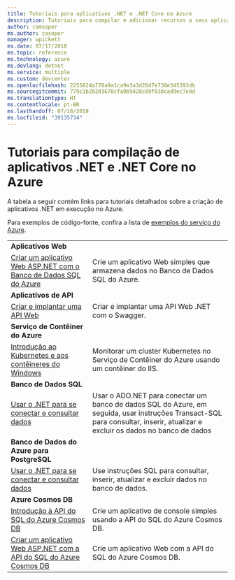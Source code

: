```yaml
---
title: Tutoriais para aplicativos .NET e .NET Core no Azure
description: Tutoriais para compilar e adicionar recursos a seus aplicativos móveis e Web usando os serviços do Azure e .NET, .NET Core, ASP.NET e ASP.NET.
author: camsoper
ms.author: casoper
manager: wpickett
ms.date: 07/17/2018
ms.topic: reference
ms.technology: azure
ms.devlang: dotnet
ms.service: multiple
ms.custom: devcenter
ms.openlocfilehash: 2255824a778a9a1ca9e3a3d26d7e730e345393db
ms.sourcegitcommit: 779c1b202d3670cfa0b9428c89f830cad9ec7e9d
ms.translationtype: HT
ms.contentlocale: pt-BR
ms.lasthandoff: 07/18/2018
ms.locfileid: "39135734"
---
```

# <a name="tutorials-for-building-net-and-net-core-apps-in-azure"></a>Tutoriais para compilação de aplicativos .NET e .NET Core no Azure

A tabela a seguir contém links para tutoriais detalhados sobre a criação de aplicativos .NET em execução no Azure.

Para exemplos de código-fonte, confira a lista de [exemplos do serviço do Azure](https://azure.microsoft.com/resources/samples/?platform=dotnet).

| | |
|---|---|
| **Aplicativos Web**||
| [Criar um aplicativo Web ASP.NET com o Banco de Dados SQL do Azure][1] | Crie um aplicativo Web simples que armazena dados no Banco de Dados SQL do Azure. |
| **Aplicativos de API**||
| [Criar e implantar uma API Web][3] | Criar e implantar uma API Web .NET com o Swagger. | 
| **Serviço de Contêiner do Azure** ||
| [Introdução ao Kubernetes e aos contêineres do Windows][4] | Monitorar um cluster Kubernetes no Serviço de Contêiner do Azure usando um contêiner do IIS.
| **Banco de Dados SQL** ||
| [Usar o .NET para se conectar e consultar dados][5] | Usar o ADO.NET para conectar um banco de dados SQL do Azure, em seguida, usar instruções Transact-SQL para consultar, inserir, atualizar e excluir os dados no banco de dados | 
| **Banco de Dados do Azure para PostgreSQL** ||
| [Usar o .NET para se conectar e consultar dados][6] | Use instruções SQL para consultar, inserir, atualizar e excluir dados no banco de dados. |
| **Azure Cosmos DB** ||
| [Introdução à API do SQL do Azure Cosmos DB][7] | Crie um aplicativo de console simples usando a API do SQL do Azure Cosmos DB. |
| [Criar um aplicativo Web ASP.NET com a API do SQL do Azure Cosmos DB][8] | Crie um aplicativo Web com a API do SQL do Azure Cosmos DB. |

[1]: /azure/app-service-web/app-service-web-tutorial-dotnet-sqldatabase
[2]: /azure/cosmos-db/sql-api-dotnet-application
[3]: /azure/app-service-api/app-service-api-dotnet-get-started
[4]: /azure/container-service/container-service-kubernetes-windows-walkthrough
[5]: /azure/sql-database/sql-database-connect-query-dotnet
[6]: /azure/postgresql/connect-csharp
[7]: /azure/cosmos-db/sql-api-get-started
[8]: /azure/cosmos-db/sql-api-dotnet-application
